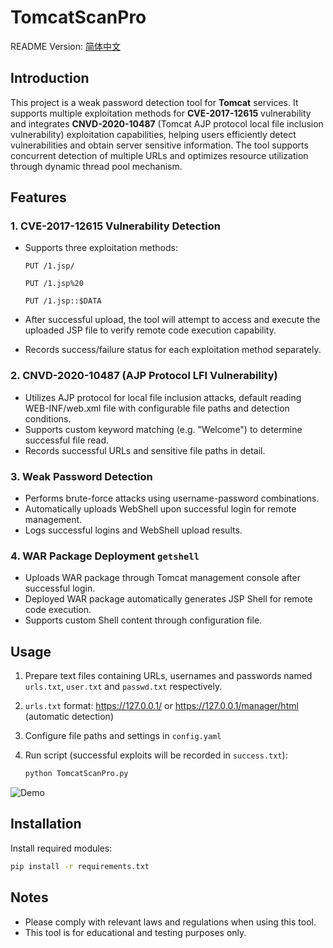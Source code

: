 # TomcatScanPro

README Version: [简体中文](README.md)

## Introduction

This project is a weak password detection tool for **Tomcat** services. It supports multiple exploitation methods for **CVE-2017-12615** vulnerability and integrates **CNVD-2020-10487** (Tomcat AJP protocol local file inclusion vulnerability) exploitation capabilities, helping users efficiently detect vulnerabilities and obtain server sensitive information. The tool supports concurrent detection of multiple URLs and optimizes resource utilization through dynamic thread pool mechanism.

## Features

### 1. **CVE-2017-12615 Vulnerability Detection**
   - Supports three exploitation methods:

      `PUT /1.jsp/`
     
      `PUT /1.jsp%20`
     
      `PUT /1.jsp::$DATA`
     
   - After successful upload, the tool will attempt to access and execute the uploaded JSP file to verify remote code execution capability.
   - Records success/failure status for each exploitation method separately.

### 2. **CNVD-2020-10487 (AJP Protocol LFI Vulnerability)**
   - Utilizes AJP protocol for local file inclusion attacks, default reading WEB-INF/web.xml file with configurable file paths and detection conditions.
   - Supports custom keyword matching (e.g. "Welcome") to determine successful file read.
   - Records successful URLs and sensitive file paths in detail.

### 3. **Weak Password Detection**
   - Performs brute-force attacks using username-password combinations.
   - Automatically uploads WebShell upon successful login for remote management.
   - Logs successful logins and WebShell upload results.

### 4. **WAR Package Deployment `getshell`**
   - Uploads WAR package through Tomcat management console after successful login.
   - Deployed WAR package automatically generates JSP Shell for remote code execution.
   - Supports custom Shell content through configuration file.

## Usage

1. Prepare text files containing URLs, usernames and passwords named `urls.txt`, `user.txt` and `passwd.txt` respectively.
2. `urls.txt` format: https://127.0.0.1/ or https://127.0.0.1/manager/html (automatic detection)
3. Configure file paths and settings in `config.yaml`
4. Run script (successful exploits will be recorded in `success.txt`):

   ```bash
   python TomcatScanPro.py
   ```

![Demo](https://github.com/user-attachments/assets/d87e935e-8ce4-4d8a-b310-fa0e2988be49)

## Installation

Install required modules:

```bash
pip install -r requirements.txt
```

## Notes
- Please comply with relevant laws and regulations when using this tool.
- This tool is for educational and testing purposes only.